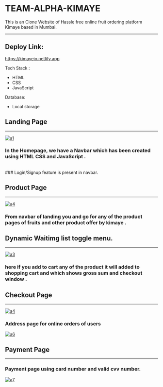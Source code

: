 # TEAM-ALPHA-KIMAYE
This is an Clone Website  of Hassle free online fruit ordering platform Kimaye based in Mumbai.

__________________________________________________________________________

## Deploy Link:
https://kimayeio.netlify.app



Tech Stack :
- HTML
- CSS
- JavaScript

Database:
- Local storage

## Landing Page
_________________________________________________________________________

<a href="https://im.ge/i/1sJ2KS"><img src="https://i.im.ge/2022/09/20/1sJ2KS.a1.png" alt="a1" border="0" /></a>

### In the Homepage, we have a Navbar which has been created using HTML CSS and JavaScript .
<br>
### Login/Signup feature is present in navbar.
<br>


## Product Page 
_________________________________________________________________________

<a href="https://im.ge/i/1sJO1J"><img src="https://i.im.ge/2022/09/20/1sJO1J.a2.md.png" alt="a4" border="0" /></a>


### From navbar of landing you and go for any of the product pages of fruits and other product offer by kimaye .



## Dynamic Waitimg list toggle menu.
_________________________________________________________________________

<a href="https://im.ge/i/1sJupa"><img src="https://i.im.ge/2022/09/20/1sJupa.a3.png" alt="a3" border="0" /></a>


### here if you add to cart any of the product it will added to shopping cart and which shows gross sum and checkout window .


## Checkout Page
_________________________________________________________________________

<a href="https://im.ge/i/1sJrAx"><img src="https://i.im.ge/2022/09/20/1sJrAx.a4.png" alt="a4" border="0" /></a>

### Address page for online orders of users

<a href="https://im.ge/i/1sJ1wy"><img src="https://i.im.ge/2022/09/20/1sJ1wy.a6.png" alt="a6" border="0" /></a>


## Payment Page
_________________________________________________________________________

### Payment page using card number and valid cvv number.

<a href="https://im.ge/i/1sJdXz"><img src="https://i.im.ge/2022/09/20/1sJdXz.a7.png" alt="a7" border="0" /></a>




